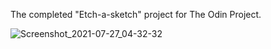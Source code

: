The completed "Etch-a-sketch" project for The Odin Project.

![Screenshot_2021-07-27_04-32-32](https://user-images.githubusercontent.com/47972675/127080684-b9fdd2be-bbbe-42af-ad75-78e06f368b99.png)
